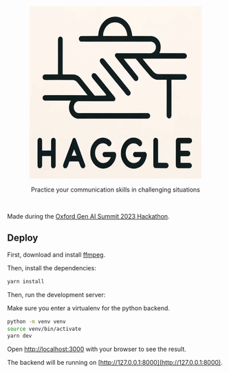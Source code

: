 <p align="center">
  <img alt="Haggle logo" src="public/haggle.png" height="400px" width="400px" />
</p>

<p align="center">Practice your communication skills in challenging situations</p>

<br/>

Made during the [Oxford Gen AI Summit 2023 Hackathon](https://www.oxgensummit.org/).

## Deploy

First, download and install [ffmpeg](https://www.ffmpeg.org/).

Then, install the dependencies:

```bash
yarn install
```

Then, run the development server:

Make sure you enter a virtualenv for the python backend.

```bash
python -m venv venv
source venv/bin/activate
yarn dev
```

Open [http://localhost:3000](http://localhost:3000) with your browser to see the result.

The backend will be running on [http://127.0.0.1:8000](http://127.0.0.1:8000).
